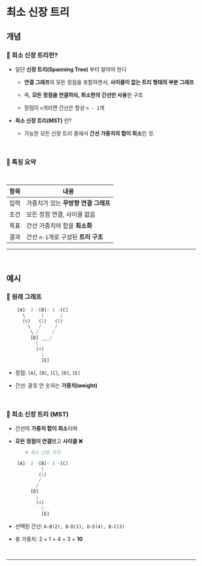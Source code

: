 # 최소 신장 트리

## 개념

### 🔷 최소 신장 트리란?

- 일단 **신장 트리(Spanning Tree)** 부터 알아야 한다

    - **연결 그래프**의 모든 정점을 포함하면서, **사이클이 없는 트리 형태의 부분 그래프**

    - 즉, **모든 정점을 연결하되, 최소한의 간선만 사용**한 구조

    - 정점이 `n`개라면 간선은 항상 `n - 1`개

- **최소 신장 트리(MST)** 란?

    - 가능한 모든 신장 트리 중에서 **간선 가중치의 합이 최소**인 것.

<br>

### 🔹 특징 요약

<br>

| 항목 | 내용                       |
| -- | ------------------------ |
| 입력 | 가중치가 있는 **무방향 연결 그래프**   |
| 조건 | 모든 정점 연결, 사이클 없음         |
| 목표 | 간선 가중치의 합을 **최소화**       |
| 결과 | 간선 `n-1`개로 구성된 **트리 구조** |
___

<br>

## 예시

### 🔶 원래 그래프
```py  
    [A]- 2 -[B]- 3 -[C]
      \      |      /
      (6)   (1)   (5)
        \   /     /
         \ /     /
         [D] ___/
           \
           (4)
             \
             [E]
```
- 정점: `[A]`, `[B]`, `[C]`, `[D]`, `[E]`

- 간선: 괄호 안 숫자는 **가중치(weight)**

<br>

### 🔷 최소 신장 트리 (MST)

- 간선의 **가중치 합이 최소**이며

- **모든 정점이 연결**됐고 **사이클 ❌**

```py
       # 최소 신장 트리

    [A]- 2 -[B]- 3 -[C]
             |      
            (1)   
            /     
           /     
         [D]
           \
           (4)
             \
             [E]
```

- 선택된 간선: `A-B(2), B-D(1), D-E(4), B-C(3)`

- 총 가중치: 2 + 1 + 4 + 3 = **10**

<br>

___

